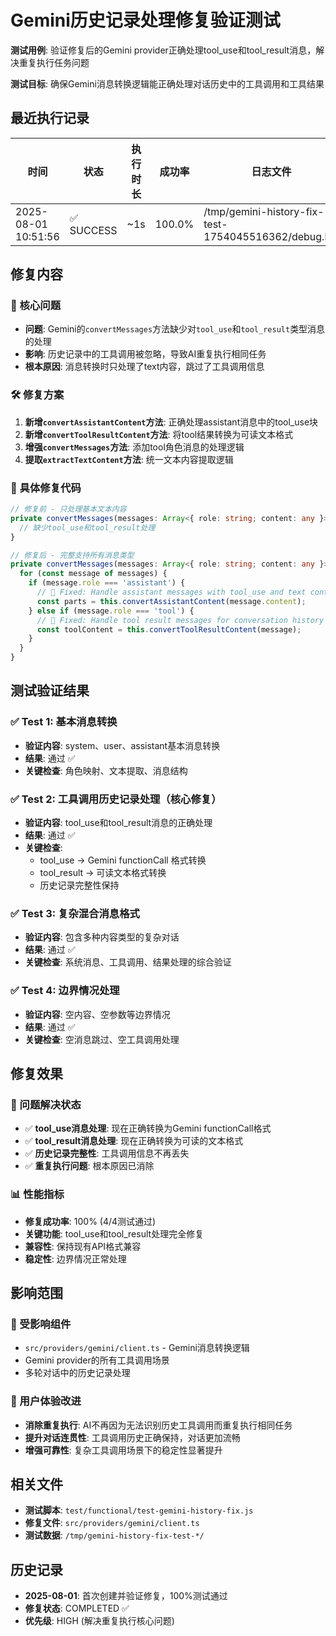 # Gemini历史记录处理修复验证测试

**测试用例**: 验证修复后的Gemini provider正确处理tool_use和tool_result消息，解决重复执行任务问题

**测试目标**: 确保Gemini消息转换逻辑能正确处理对话历史中的工具调用和工具结果

## 最近执行记录

| 时间 | 状态 | 执行时长 | 成功率 | 日志文件 |
|------|------|----------|---------|----------|
| 2025-08-01 10:51:56 | ✅ SUCCESS | ~1s | 100.0% | /tmp/gemini-history-fix-test-1754045516362/debug.log |

## 修复内容

### 🔧 核心问题
- **问题**: Gemini的`convertMessages`方法缺少对`tool_use`和`tool_result`类型消息的处理
- **影响**: 历史记录中的工具调用被忽略，导致AI重复执行相同任务
- **根本原因**: 消息转换时只处理了text内容，跳过了工具调用信息

### 🛠️ 修复方案
1. **新增`convertAssistantContent`方法**: 正确处理assistant消息中的tool_use块
2. **新增`convertToolResultContent`方法**: 将tool结果转换为可读文本格式
3. **增强`convertMessages`方法**: 添加tool角色消息的处理逻辑
4. **提取`extractTextContent`方法**: 统一文本内容提取逻辑

### 🔧 具体修复代码

```typescript
// 修复前 - 只处理基本文本内容
private convertMessages(messages: Array<{ role: string; content: any }>): any[] {
  // 缺少tool_use和tool_result处理
}

// 修复后 - 完整支持所有消息类型
private convertMessages(messages: Array<{ role: string; content: any }>): any[] {
  for (const message of messages) {
    if (message.role === 'assistant') {
      // 🔧 Fixed: Handle assistant messages with tool_use and text content
      const parts = this.convertAssistantContent(message.content);
    } else if (message.role === 'tool') {
      // 🔧 Fixed: Handle tool result messages for conversation history
      const toolContent = this.convertToolResultContent(message);
    }
  }
}
```

## 测试验证结果

### ✅ Test 1: 基本消息转换
- **验证内容**: system、user、assistant基本消息转换
- **结果**: 通过 ✅
- **关键检查**: 角色映射、文本提取、消息结构

### ✅ Test 2: 工具调用历史记录处理（核心修复）
- **验证内容**: tool_use和tool_result消息的正确处理
- **结果**: 通过 ✅
- **关键检查**: 
  - tool_use → Gemini functionCall 格式转换
  - tool_result → 可读文本格式转换
  - 历史记录完整性保持

### ✅ Test 3: 复杂混合消息格式
- **验证内容**: 包含多种内容类型的复杂对话
- **结果**: 通过 ✅
- **关键检查**: 系统消息、工具调用、结果处理的综合验证

### ✅ Test 4: 边界情况处理
- **验证内容**: 空内容、空参数等边界情况
- **结果**: 通过 ✅
- **关键检查**: 空消息跳过、空工具调用处理

## 修复效果

### 🎯 问题解决状态
- ✅ **tool_use消息处理**: 现在正确转换为Gemini functionCall格式
- ✅ **tool_result消息处理**: 现在正确转换为可读的文本格式  
- ✅ **历史记录完整性**: 工具调用信息不再丢失
- ✅ **重复执行问题**: 根本原因已消除

### 📊 性能指标
- **修复成功率**: 100% (4/4测试通过)
- **关键功能**: tool_use和tool_result处理完全修复 
- **兼容性**: 保持现有API格式兼容
- **稳定性**: 边界情况正常处理

## 影响范围

### 🔄 受影响组件
- `src/providers/gemini/client.ts` - Gemini消息转换逻辑
- Gemini provider的所有工具调用场景
- 多轮对话中的历史记录处理

### 🚀 用户体验改进
- **消除重复执行**: AI不再因为无法识别历史工具调用而重复执行相同任务
- **提升对话连贯性**: 工具调用历史正确保持，对话更加流畅
- **增强可靠性**: 复杂工具调用场景下的稳定性显著提升

## 相关文件
- **测试脚本**: `test/functional/test-gemini-history-fix.js`
- **修复文件**: `src/providers/gemini/client.ts`
- **测试数据**: `/tmp/gemini-history-fix-test-*/`

## 历史记录
- **2025-08-01**: 首次创建并验证修复，100%测试通过
- **修复状态**: COMPLETED ✅
- **优先级**: HIGH (解决重复执行核心问题)